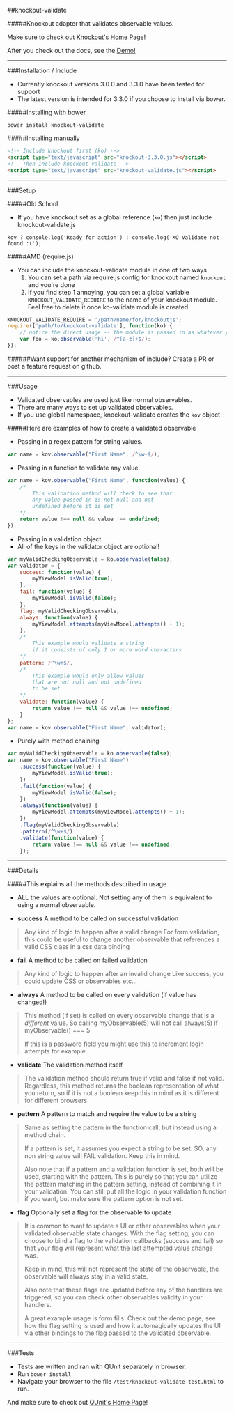 ##knockout-validate

#####Knockout adapter that validates observable values.

Make sure to check out [Knockout's Home Page](http://knockoutjs.com/index.html)!

After you check out the docs, see the [Demo!](http://skiggz.github.io/knockout-validate/)

----

###Installation / Include 

* Currently knockout versions 3.0.0 and 3.3.0 have been tested for support
* The latest version is intended for 3.3.0 if you choose to install via bower.

#####Installing with bower
```
bower install knockout-validate
```

#####Installing manually
```html
<!-- Include knockout first (ko) -->
<script type="text/javascript" src="knockout-3.3.0.js"></script>
<!-- Then include knockout-validate -->
<script type="text/javascript" src="knockout-validate.js"></script> 
```
----

###Setup

#####Old School

* If you have knockout set as a global reference (`ko`) then just include knockout-validate.js

```
kov ? console.log('Ready for action') : console.log('KO Validate not found :(');
```

#####AMD (require.js)

* You can include the knockout-validate module in one of two ways
  1. You can set a path via require.js config for knockout named `knockout` and you're done
  2. If you find step 1 annoying, you can set a global variable `KNOCKOUT_VALIDATE_REQUIRE` to the name of your knockout module. Feel free to delete it once ko-validate module is created.

```javascript
KNOCKOUT_VALIDATE_REQUIRE = '/path/name/for/knockoutjs';
require(['path/to/knockout-validate'], function(ko) { 
    // notice the direct usage -- the module is passed in as whatever you name it
    var foo = ko.observable('hi', /^[a-z]+$/);
});

```

######Want support for another mechanism of include? Create a PR or post a feature request on github.

----


###Usage

* Validated observables are used just like normal observables. 
* There are many ways to set up validated observables.
* If you use global namespace, knockout-validate creates the `kov` object

#####Here are examples of how to create a validated observable

* Passing in a regex pattern for string values.
```javascript
var name = kov.observable("First Name", /^\w+$/);
```

* Passing in a function to validate any value.
```javascript
var name = kov.observable("First Name", function(value) {
	/* 
		This validation method will check to see that
		any value passed in is not null and not
		undefined before it is set
	*/
	return value !== null && value !== undefined;
});
```
* Passing in a validation object.
* All of the keys in the validator object are optional!
```javascript
var myValidCheckingObservable = ko.observable(false);
var validator = {
	success: function(value) {
		myViewModel.isValid(true);
	},
	fail: function(value) {
		myViewModel.isValid(false);
	},
	flag: myValidCheckingObservable,
	always: function(value) {
		myViewModel.attempts(myViewModel.attempts() + 1);
	},
	/*
		This example would validate a string
		if it consists of only 1 or more word characters
	*/
	pattern: /^\w+$/,
	/*
		This example would only allow values
		that are not null and not undefined
		to be set
	*/
	validate: function(value) {
		return value !== null && value !== undefined;
	}
};
var name = kov.observable("First Name", validator);
```

* Purely with method chaining
```javascript
var myValidCheckingObservable = ko.observable(false);
var name = kov.observable("First Name")
	.success(function(value) {
		myViewModel.isValid(true);
	})
	.fail(function(value) {
		myViewModel.isValid(false);
	})
	.always(function(value) {
		myViewModel.attempts(myViewModel.attempts() + 1);
	})
	.flag(myValidCheckingObservable)
	.pattern(/^\w+$/)
	.validate(function(value) {
		return value !== null && value !== undefined;
	});
```

----

###Details

#####This explains all the methods described in usage

* ALL the values are optional. Not setting any of them is equivalent to using a normal observable.

* **success** A method to be called on successful validation
>	Any kind of logic to happen after a valid change
>	For form validation, this could be useful to
>	change another observable that references
>	a valid CSS class in a css data binding

* **fail** A method to be called on failed validation
>	Any kind of logic to happen after an invalid change
>	Like success, you could update CSS or observables
>	etc...

* **always** A method to be called on every validation (if value has changed!)
>	This method (if set) is called on every observable
>	change that is a *different* value. So calling
>	myObservable(5) will not call always(5) if 
>	myObservable() === 5
>
>	If this is a password field you might use
>	this to increment login attempts for example. 

* **validate** The validation method itself
> 	The validation method should return true if valid
>	and false if not valid. Regardless, this method
>	returns the boolean representation of what
>	you return, so if it is not a boolean
> 	keep this in mind as it is different
>	for different browsers

* **pattern** A pattern to match and require the value to be a string
>	Same as setting the pattern in the function
>	call, but instead using a method chain.
>
>	If a pattern is set, it assumes you expect
>	a string to be set. SO, any non string value
>	will FAIL validation. Keep this in mind.
>
>	Also note that if a pattern and a validation
>	function is set, both will be used, starting
>	with the pattern. This is purely so that
>	you can utilize the pattern matching in
>	the pattern setting, instead of combining
>	it in your validation. You can still put
>	all the logic in your validation function 
>	if you want, but make sure the pattern
>	option is not set.
		
* **flag** Optionally set a flag for the observable to update
> 	It is common to want to update a UI or other observables
>   when your validated observable state changes. With
>   the flag setting, you can choose to bind a flag
>   to the validation callbacks (success and fail)
>   so that your flag will represent what the last
>   attempted value change was. 
>   
>   Keep in mind, this will not represent the state
>   of the observable, the observable will always
>   stay in a valid state.
>   
>   Also note that these flags are updated before
>   any of the handlers are triggered, so you can
>   check other observables validity in your
>   handlers.
>   
>   A great example usage is form fills. Check out
>   the demo page, see how the flag setting is
>   used and how it automagically updates the UI
>   via other bindings to the flag passed to
>   the validated observable.

----

###Tests

* Tests are written and ran with QUnit separately in browser.
* Run `bower install`
* Navigate your browser to the file `/test/knockout-validate-test.html` to run.

And make sure to check out [QUnit's Home Page](https://qunitjs.com/)!